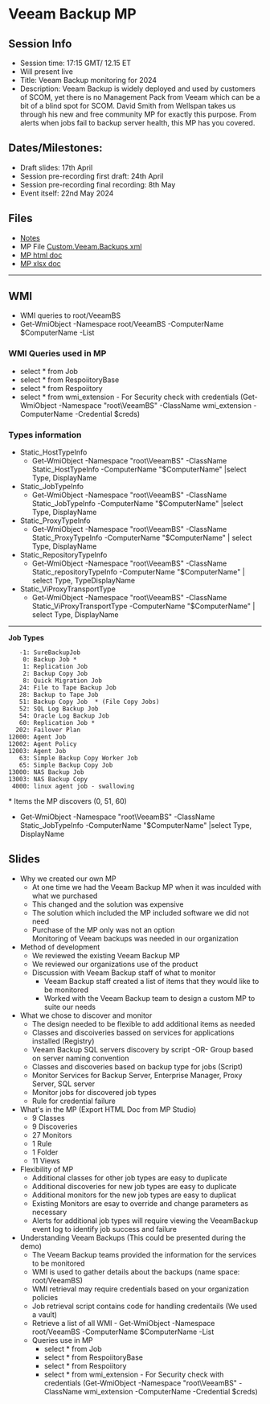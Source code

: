# Veeam Backup MP

## Session Info
*	Session time: 17:15 GMT/ 12.15 ET
*	Will present live
*	Title: Veeam Backup monitoring for 2024
*	Description: Veeam Backup is widely deployed and used by customers of SCOM, yet there is no Management Pack from Veeam which can be a bit of a blind spot for SCOM. David Smith from Wellspan takes us through his new and free community MP for exactly this purpose. From alerts when jobs fail to backup server health, this MP has you covered.

## Dates/Milestones:
*	Draft slides: 17th April
*	Session pre-recording first draft: 24th April
*	Session pre-recording final recording: 8th May
*	Event itself: 22nd May 2024

## Files
* [Notes](SCOMathon2024.txt)  
* MP File [Custom.Veeam.Backups.xml](Custom.Veeam.Backups.xml)
* [MP html doc](SCOMathon2024-MPdoc.html)  
* [MP xlsx doc](https://github.com/dsmith14w/VeeamBackupMP/blob/main/Custom.Veeam.Backups%2024.2.16.60%20Full%20Report.xlsx)

---

## WMI 
 - WMI queries to root/VeeamBS  
 - Get-WmiObject -Namespace root/VeeamBS -ComputerName $ComputerName -List  

### WMI Queries used in MP
* select * from Job  
* select * from RespoiitoryBase  
* select * from Respoiitory  
* select * from wmi_extension - For Security check with credentials (Get-WmiObject -Namespace "root\VeeamBS" -ClassName wmi_extension -ComputerName -Credential $creds)

### Types information
- Static_HostTypeInfo
   - Get-WmiObject -Namespace "root\VeeamBS" -ClassName  Static_HostTypeInfo -ComputerName "$ComputerName" |select Type, DisplayName  
- Static_JobTypeInfo
   - Get-WmiObject -Namespace "root\VeeamBS" -ClassName  Static_JobTypeInfo -ComputerName "$ComputerName" |select Type, DisplayName   
 - Static_ProxyTypeInfo
   - Get-WmiObject -Namespace "root\VeeamBS" -ClassName  Static_ProxyTypeInfo -ComputerName "$ComputerName" | select Type, DisplayName   
- Static_RepositoryTypeInfo
   - Get-WmiObject -Namespace "root\VeeamBS" -ClassName  Static_repositoryTypeInfo -ComputerName "$ComputerName" | select Type, TypeDisplayName  
- Static_ViProxyTransportType
   -  Get-WmiObject -Namespace "root\VeeamBS" -ClassName  Static_ViProxyTransportType -ComputerName "$ComputerName" | select Type, DisplayName   
---
**Job Types**
~~~
   -1: SureBackupJob  
    0: Backup Job *
    1: Replication Job   
    2: Backup Copy Job   
    8: Quick Migration Job  
   24: File to Tape Backup Job  
   28: Backup to Tape Job  
   51: Backup Copy Job  * (File Copy Jobs)  
   52: SQL Log Backup Job  
   54: Oracle Log Backup Job  
   60: Replication Job *  
  202: Failover Plan  
12000: Agent Job  
12002: Agent Policy  
12003: Agent Job     
   63: Simple Backup Copy Worker Job  
   65: Simple Backup Copy Job  
13000: NAS Backup Job   
13003: NAS Backup Copy  
 4000: linux agent job - swallowing
~~~
\* Items the MP discovers (0, 51, 60)
  - Get-WmiObject -Namespace "root\VeeamBS" -ClassName  Static_JobTypeInfo -ComputerName "$ComputerName" |select Type, DisplayName

## Slides
- Why we created our own MP  
	- At one time we had the Veeam Backup MP when it was inculded with what we purchased  
	- This changed and the solution was expensive  
	- The solution which included the MP included software we did not need  
	- Purchase of the MP only was not an option  
	   Monitoring of Veeam backups was needed in our organization  
- Method of development  
	- We reviewed the existing Veeam Backup MP  
	- We reviewed our organizations use of the product  
  - Discussion with Veeam Backup staff of what to monitor  
	- Veeam Backup staff created a list of items that they would like to be monitored  
	- Worked with the Veeam Backup team to design a custom MP to suite our needs  
- What we chose to discover and monitor  
	- The design needed to be flexible to add additional items as needed  
	- Classes and discoiveries bassed on services for applications installed (Registry)  
	- Veeam Backup SQL servers discovery by script -OR- Group based on server naming convention  
	- Classes and discoveries based on backup type for jobs (Script)  
	- Monitor Services for Backup Server, Enterprise Manager, Proxy Server, SQL server  
	- Monitor jobs for discovered job types  
	- Rule for credential failure  
- What's in the MP (Export HTML Doc from MP Studio)  
	- 9 Classes  
	- 9 Discoveries  
	- 27 Monitors  
	- 1 Rule  
	- 1 Folder  
	- 11 Views  
- Flexibility of MP  
	- Additional classes for other job types are easy to duplicate  
	- Additional discoveries for new job types are easy to duplicate  
	- Additional monitors for the new job types are easy to duplicat  
	- Existing Monitors are esay to override and change parameters as necessary  
	- Alerts for additional job types will require viewing the VeeamBackup event log to identify job success and failure  
- Understanding Veeam Backups (This could be presented during the demo)  
	- The Veeam Backup teams provided the information for the services to be monitored  
	- WMI is used to gather details about the backups (name space: root/VeeamBS)  
	- WMI retrieval may require credentials based on your organization policies  
	- Job retrieval script contains code for handling credentails (We used a vault)  
	- Retrieve a list of all WMI - Get-WmiObject -Namespace root/VeeamBS -ComputerName $ComputerName -List  
	- Queries use in MP  
		- select * from Job  
		- select * from RespoiitoryBase  
		- select * from Respoiitory  
		- select * from wmi_extension - For Security check with credentials (Get-WmiObject -Namespace "root\VeeamBS" -ClassName wmi_extension -ComputerName -Credential $creds)

